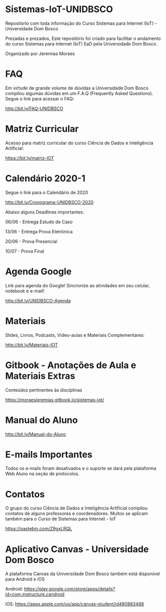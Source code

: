 # Sistemas-IoT-UNIDBSCO
Repositório com toda informação do Curso Sistemas para Internet (IoT) - Universidade Dom Bosco

Prezadas e prezados,
Este repositório foi criado para facilitar o andamento do curso Sistemas para Internet (IoT) EaD pela Universidade Dom Bosco.

Organizado por Jeremias Moraes

# FAQ
Em virtude de grande volume de dúvidas a Universidade Dom Bosco compilou algumas dúvidas em um F.A.Q (Frequently Asked Questions).
Segue o link para acessar o FAQ:

http://bit.ly/FAQ-UNIDBSCO

# Matriz Curricular

Acesso para matriz curricular do curso Ciência de Dados e Inteligência Artificial:

https://bit.ly/matriz-IOT


# Calendário 2020-1
Segue o link para o Calendário de 2020

http://bit.ly/Cronograma-UNIDBSCO-2020

Abaixo alguns Deadlines importantes:

06/06 - Entrega Estudo de Caso

13/06 - Entrega Prova Eletrônica

20/06 - Prova Presencial

10/07 - Prova Final

# Agenda Google
Link para agenda do Google! Sincronize as atividades em seu celular, notebook e e-mail!

http://bit.ly/UNIDBSCO-Agenda

# Materiais
Slides, Livros, Podcasts, Video-aulas e Materiais Complementares:

http://bit.ly/Materiais-IOT

# Gitbook - Anotações de Aula e Materiais Extras
Conteúdos pertinentes às disciplinas

https://moraesjeremias.gitbook.io/sistemas-iot/

# Manual do Aluno

http://bit.ly/Manual-do-Aluno

# E-mails Importantes

Todos os e-mails foram desativados e o suporte se dará pela plataforma Web Aluno na seção de protocolos.

# Contatos
O grupo do curso Ciência de Dados e Inteligência Artificial compilou contatos de alguns professores e coordenadores.
Muitos se aplicam também para o Curso de Sistemas para Internet - IoT

https://pastebin.com/Z9gxLRQL


# Aplicativo Canvas - Universidade Dom Bosco

A plataforma Canvas da Universidade Dom Bosco também está disponível para Android e iOS

Android: https://play.google.com/store/apps/details?id=com.instructure.candroid

iOS: https://apps.apple.com/us/app/canvas-student/id480883488
 
 
